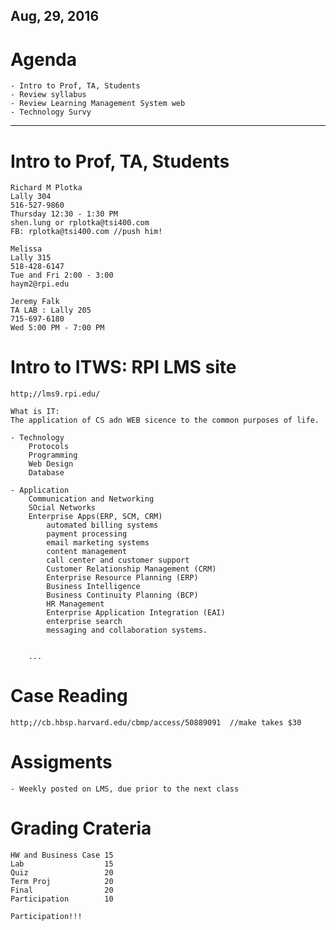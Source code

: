 Aug, 29, 2016
---

# Agenda
	- Intro to Prof, TA, Students
	- Review syllabus
	- Review Learning Management System web
	- Technology Survy

---
# Intro to Prof, TA, Students
	
	Richard M Plotka
	Lally 304
	516-527-9860
	Thursday 12:30 - 1:30 PM
	shen.lung or rplotka@tsi400.com
	FB: rplotka@tsi400.com //push him!

	Melissa
	Lally 315
	518-428-6147
	Tue and Fri 2:00 - 3:00
	haym2@rpi.edu

	Jeremy Falk
	TA LAB : Lally 205
	715-697-6180
	Wed 5:00 PM - 7:00 PM

# Intro to ITWS: RPI LMS site
	
	http;//lms9.rpi.edu/

	What is IT:
	The application of CS adn WEB sicence to the common purposes of life.

	- Technology
		Protocols
		Programming
		Web Design
		Database

	- Application
		Communication and Networking
		SOcial Networks
		Enterprise Apps(ERP, SCM, CRM)
			automated billing systems
			payment processing
			email marketing systems
			content management
			call center and customer support
			Customer Relationship Management (CRM)
			Enterprise Resource Planning (ERP)
			Business Intelligence
			Business Continuity Planning (BCP)
			HR Management
			Enterprise Application Integration (EAI)
			enterprise search
			messaging and collaboration systems.	
			

		...


# Case Reading

	http;//cb.hbsp.harvard.edu/cbmp/access/50889091  //make takes $30

# Assigments
	- Weekly posted on LMS, due prior to the next class

# Grading Crateria

	HW and Business Case 15
	Lab 				 15
	Quiz 				 20
	Term Proj 			 20
	Final 				 20
	Participation 		 10

	Participation!!!




















